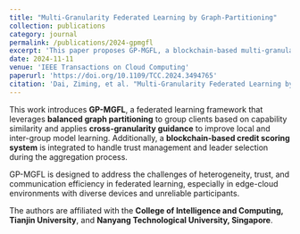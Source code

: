 ```yaml
---
title: "Multi-Granularity Federated Learning by Graph-Partitioning"
collection: publications
category: journal
permalink: /publications/2024-gpmgfl
excerpt: 'This paper proposes GP-MGFL, a blockchain-based multi-granularity federated learning framework that improves accuracy, efficiency, and robustness through graph partitioning, cross-granularity guidance, and credit-based trust modeling.'
date: 2024-11-11
venue: 'IEEE Transactions on Cloud Computing'
paperurl: 'https://doi.org/10.1109/TCC.2024.3494765'
citation: 'Dai, Ziming, et al. "Multi-Granularity Federated Learning by Graph-Partitioning." IEEE Transactions on Cloud Computing (2024).'
---
```


This work introduces **GP-MGFL**, a federated learning framework that leverages **balanced graph partitioning** to group clients based on capability similarity and applies **cross-granularity guidance** to improve local and inter-group model learning. Additionally, a **blockchain-based credit scoring system** is integrated to handle trust management and leader selection during the aggregation process.

GP-MGFL is designed to address the challenges of heterogeneity, trust, and communication efficiency in federated learning, especially in edge-cloud environments with diverse devices and unreliable participants.

The authors are affiliated with the **College of Intelligence and Computing, Tianjin University**, and **Nanyang Technological University, Singapore**.
